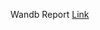 Wandb Report [Link](https://wandb.ai/ma24m022-indian-institute-of-technology-madras/DL_CNN/reports/-ma24m022-s-DL_CNN_MA24M022-Assignment-2--VmlldzoxMjEwNzkzMw?accessToken=pme0j6aj595g7t66rni209vh58j0vuc87qxfu56x1zlav8exc6lx7scohhxggdba)
